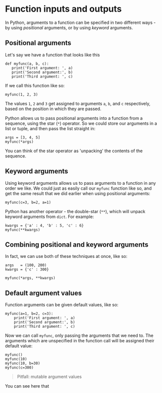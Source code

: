 # Function inputs and outputs


In Python, arguments to a function can be specified in two different ways - by
using _positional_ arguments, or by using _keyword_ arguments.


## Positional arguments


Let's say we have a function that looks like this


```
def myfunc(a, b, c):
   print('First argument: ', a)
   print('Second argument:', b)
   print('Third argument: ', c)
```


If we call this function like so:


```
myfunc(1, 2, 3)
```


The values `1`, `2` and `3` get assigned to arguments `a`, `b`, and `c`
respectively, based on the position in which they are passed.


Python allows us to pass positional arguments into a function from a sequence,
using the star (`*`) operator. So we could store our arguments in a list or
tuple, and then pass the list straight in:

```
args = [3, 4, 5]
myfunc(*args)
```

You can think of the star operator as 'unpacking' the contents of the
sequence.


## Keyword arguments


Using keyword arguments allows us to pass arguments to a function in any order
we like.  We could just as easily call our `myfunc` function like so, and get
the same result that we did earlier when using positional arguments:


```
myfunc(c=3, b=2, a=1)
```


Python has another operator - the double-star (`**`), which will unpack
keyword arguments from `dict`. For example:

```
kwargs = {'a' : 4, 'b' : 5, 'c' : 6}
myfunc(**kwargs)
```


## Combining positional and keyword arguments


In fact, we can use both of these techniques at once, like so:

```
args   = (100, 200)
kwargs = {'c' : 300}

myfunc(*args, **kwargs)
```


## Default argument values


Function arguments can be given default values, like so:


```
myfunc(a=1, b=2, c=3):
    print('First argument: ', a)
    print('Second argument:', b)
    print('Third argument: ', c)
```


Now we can call `myfunc`, only passing the arguments that we need to. The
arguments which are unspecified in the function call will be assigned their
default value:


```
myfunc()
myfunc(10)
myfunc(10, b=30)
myfunc(c=300)
```


> Pitfall: mutable argument values


You can see here that

